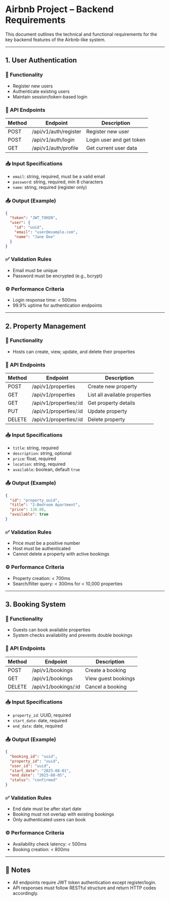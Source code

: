 # Airbnb Project – Backend Requirements

This document outlines the technical and functional requirements for the key backend features of the Airbnb-like system.

---

## 1. User Authentication

### 📌 Functionality
- Register new users
- Authenticate existing users
- Maintain session/token-based login

### 📎 API Endpoints

| Method | Endpoint           | Description             |
|--------|--------------------|-------------------------|
| POST   | /api/v1/auth/register | Register new user       |
| POST   | /api/v1/auth/login    | Login user and get token|
| GET    | /api/v1/auth/profile  | Get current user data   |

### 📥 Input Specifications

- `email`: string, required, must be a valid email
- `password`: string, required, min 8 characters
- `name`: string, required (register only)

### 📤 Output (Example)
```json
{
  "token": "JWT_TOKEN",
  "user": {
    "id": "uuid",
    "email": "user@example.com",
    "name": "Jane Doe"
  }
}
```

### ✅ Validation Rules
- Email must be unique
- Password must be encrypted (e.g., bcrypt)

### ⚙️ Performance Criteria
- Login response time: < 500ms
- 99.9% uptime for authentication endpoints

---

## 2. Property Management

### 📌 Functionality
- Hosts can create, view, update, and delete their properties

### 📎 API Endpoints

| Method | Endpoint             | Description                 |
|--------|----------------------|-----------------------------|
| POST   | /api/v1/properties   | Create new property         |
| GET    | /api/v1/properties   | List all available properties|
| GET    | /api/v1/properties/:id | Get property details      |
| PUT    | /api/v1/properties/:id | Update property           |
| DELETE | /api/v1/properties/:id | Delete property           |

### 📥 Input Specifications

- `title`: string, required
- `description`: string, optional
- `price`: float, required
- `location`: string, required
- `available`: boolean, default `true`

### 📤 Output (Example)
```json
{
  "id": "property_uuid",
  "title": "2-Bedroom Apartment",
  "price": 120.00,
  "available": true
}
```

### ✅ Validation Rules
- Price must be a positive number
- Host must be authenticated
- Cannot delete a property with active bookings

### ⚙️ Performance Criteria
- Property creation: < 700ms
- Search/filter query: < 300ms for < 10,000 properties

---

## 3. Booking System

### 📌 Functionality
- Guests can book available properties
- System checks availability and prevents double bookings

### 📎 API Endpoints

| Method | Endpoint            | Description         |
|--------|---------------------|---------------------|
| POST   | /api/v1/bookings    | Create a booking    |
| GET    | /api/v1/bookings    | View guest bookings |
| DELETE | /api/v1/bookings/:id | Cancel a booking   |

### 📥 Input Specifications

- `property_id`: UUID, required
- `start_date`: date, required
- `end_date`: date, required

### 📤 Output (Example)
```json
{
  "booking_id": "uuid",
  "property_id": "uuid",
  "user_id": "uuid",
  "start_date": "2025-08-01",
  "end_date": "2025-08-05",
  "status": "confirmed"
}
```

### ✅ Validation Rules
- End date must be after start date
- Booking must not overlap with existing bookings
- Only authenticated users can book

### ⚙️ Performance Criteria
- Availability check latency: < 500ms
- Booking creation: < 800ms

---

## 📌 Notes

- All endpoints require JWT token authentication except register/login.
- API responses must follow RESTful structure and return HTTP codes accordingly.